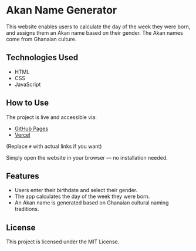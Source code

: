 # Akan Name Generator

This website enables users to calculate the day of the week they were born, and assigns them an Akan name based on their gender. The Akan names come from Ghanaian culture.

## Technologies Used

- HTML  
- CSS  
- JavaScript  

## How to Use

The project is live and accessible via:
- [GitHub Pages](https://github.com/FaustinMulinge)  
- [Vercel](https://vercel.com/faustin-mulinges-projects)  

(Replace `#` with actual links if you want)

Simply open the website in your browser — no installation needed.

## Features

- Users enter their birthdate and select their gender.
- The app calculates the day of the week they were born.
- An Akan name is generated based on Ghanaian cultural naming traditions.

## License

This project is licensed under the MIT License.

